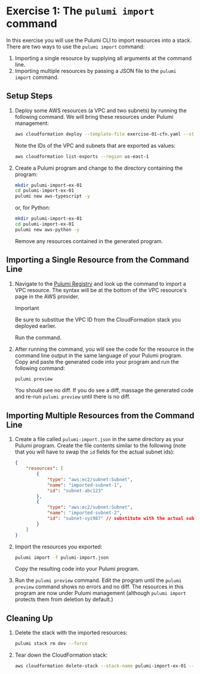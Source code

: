 # Exercise 1: The `pulumi import` command

In this exercise you will use the Pulumi CLI to import resources into a stack. There are two ways to use the `pulumi import` command:

1. Importing a single resource by supplying all arguments at the command line.
1. Importing multiple resources by passing a JSON file to the `pulumi import` command.

## Setup Steps

1. Deploy some AWS resources (a VPC and two subnets) by running the following command. We will bring these resources under Pulumi management:

    ```bash
    aws cloudformation deploy --template-file exercise-01-cfn.yaml --stack-name pulumi-import-ex-01 --capabilities CAPABILITY_NAMED_IAM --region us-east-1
    ```

    Note the IDs of the VPC and subnets that are exported as values:

    ```bash
    aws cloudformation list-exports --region us-east-1
    ```

1. Create a Pulumi program and change to the directory containing the program:

    ```bash
    mkdir pulumi-import-ex-01
    cd pulumi-import-ex-01
    pulumi new aws-typescript -y
    ```

    or, for Python:

    ```bash
    mkdir pulumi-import-ex-01
    cd pulumi-import-ex-01
    pulumi new aws-python -y
    ```

    Remove any resources contained in the generated program.

## Importing a Single Resource from the Command Line

1. Navigate to the [Pulumi Registry](https://www.pulumi.com/registry/) and look up the command to import a VPC resource. The syntax will be at the bottom of the VPC resource's page in the AWS provider.

    > [!IMPORTANT]
    > Be sure to substitue the VPC ID from the CloudFormation stack you deployed earlier.

    Run the command.

1. After running the command, you will see the code for the resource in the command line output in the same language of your Pulumi program. Copy and paste the generated code into your program and run the following command:

    ```bash
    pulumi preview
    ```

    You should see no diff. If you do see a diff, massage the generated code and re-run `pulumi preview` until there is no diff.

## Importing Multiple Resources from the Command Line

1. Create a file called `pulumi-import.json` in the same directory as your Pulumi program. Create the file contents similar to the following (note that you will have to swap the `id` fields for the actual subnet ids):

    ```json
    {
        "resources": [
            {
                "type": "aws:ec2/subnet:Subnet",
                "name": "imported-subnet-1",
                "id": "subnet-abc123"
            },
            {
                "type": "aws:ec2/subnet:Subnet",
                "name": "imported-subnet-2",
                "id": "subnet-xyz987" // substitute with the actual subnet ID
            }
        ]
    }
    ```

1. Import the resources you exported:

    ```bash
    pulumi import -f pulumi-import.json
    ```

    Copy the resulting code into your Pulumi program.

1. Run the `pulumi preview` command. Edit the program until the `pulumi preview` command shows no errors and no diff. The resources in this program are now under Pulumi management (although `pulumi import` protects them from deletion by default.)

## Cleaning Up

1. Delete the stack with the imported resources:

    ```bash
    pulumi stack rm dev --force
    ```

1. Tear down the CloudFormation stack:

    ```bash
    aws cloudformation delete-stack --stack-name pulumi-import-ex-01 --region us-east-1
    ```
